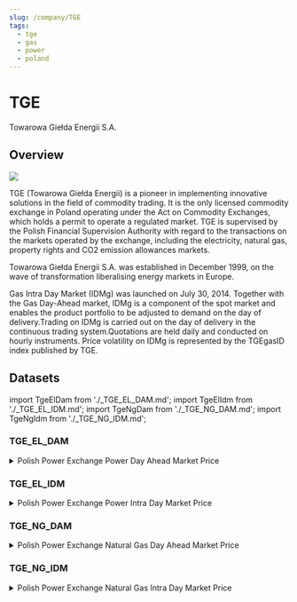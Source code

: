 ```yaml
---
slug: /company/TGE
tags:
  - tge
  - gas
  - power
  - poland
---
```

TGE
============================================================

Towarowa Giełda Energii S.A.

## Overview

![](/img/data/tge.png)

TGE (Towarowa Giełda Energii)  is a pioneer in implementing innovative solutions in the field of commodity trading. It is the only licensed commodity exchange in Poland operating under the Act on Commodity Exchanges, which holds a permit to operate a regulated market. TGE is supervised by the Polish Financial Supervision Authority with regard to the transactions on the markets operated by the exchange, including the electricity, natural gas, property rights and CO2 emission allowances markets.

Towarowa Giełda Energii S.A. was established in December 1999, on the wave of transformation liberalising energy markets in Europe.

Gas Intra Day Market (IDMg) was launched on July 30, 2014. Together with the Gas Day-Ahead market, IDMg is a component of the spot market and enables the product portfolio to be adjusted to demand on the day of delivery.Trading on IDMg is carried out on the day of delivery in the continuous trading system.Quotations are held daily and conducted on hourly instruments. Price volatility on IDMg is represented by the TGEgasID index published by TGE.

## Datasets
import TgeElDam from './_TGE_EL_DAM.md';
import TgeElIdm from './_TGE_EL_IDM.md';
import TgeNgDam from './_TGE_NG_DAM.md';
import TgeNgIdm from './_TGE_NG_IDM.md';

### TGE_EL_DAM
<details>
<summary>Polish Power Exchange Power Day Ahead Market Price</summary>
<TgeElDam />
</details>

### TGE_EL_IDM
<details>
<summary>Polish Power Exchange Power Intra Day Market Price</summary>
<TgeElIdm />
</details>

### TGE_NG_DAM
<details>
<summary>Polish Power Exchange Natural Gas Day Ahead Market Price</summary>
<TgeNgDam />
</details>

### TGE_NG_IDM
<details>
<summary>Polish Power Exchange Natural Gas Intra Day Market Price</summary>
<TgeNgIdm />
</details>